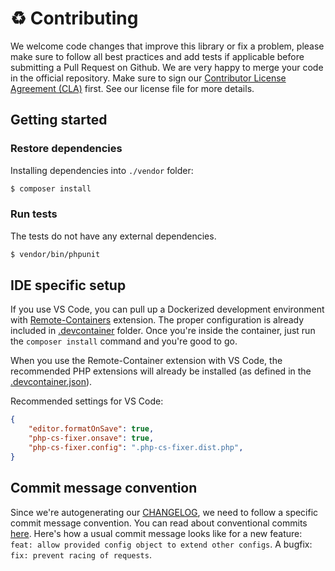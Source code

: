 # ♻️ Contributing

We welcome code changes that improve this library or fix a problem, please make sure to follow all best practices and add tests if applicable before submitting a Pull Request on Github. We are very happy to merge your code in the official repository. Make sure to sign our [Contributor License Agreement (CLA)](https://docs.google.com/forms/d/e/1FAIpQLScFKsKkAJI7mhCr7K9rEIOpqIDThrWxuvxnwUq2XkHyG154vQ/viewform) first. See our license file for more details.

## Getting started

### Restore dependencies

Installing dependencies into `./vendor` folder:

```bash
$ composer install
```

### Run tests

The tests do not have any external dependencies.

```bash
$ vendor/bin/phpunit
```

## IDE specific setup

If you use VS Code, you can pull up a Dockerized development environment with [Remote-Containers](https://marketplace.visualstudio.com/items?itemName=ms-vscode-remote.remote-containers) extension. The proper configuration is already included in [.devcontainer](./.devcontainer/) folder. Once you're inside the container, just run the `composer install` command and you're good to go.

When you use the Remote-Container extension with VS Code, the recommended PHP extensions will already be installed (as defined in the [.devcontainer.json](.devcontainer/devcontainer.json)).

Recommended settings for VS Code:
```json
{
    "editor.formatOnSave": true,
    "php-cs-fixer.onsave": true,
    "php-cs-fixer.config": ".php-cs-fixer.dist.php",
}
```

## Commit message convention

Since we're autogenerating our [CHANGELOG](./CHANGELOG.md), we need to follow a specific commit message convention.
You can read about conventional commits [here](https://www.conventionalcommits.org/). Here's how a usual commit message looks like for a new feature: `feat: allow provided config object to extend other configs`. A bugfix: `fix: prevent racing of requests`.
